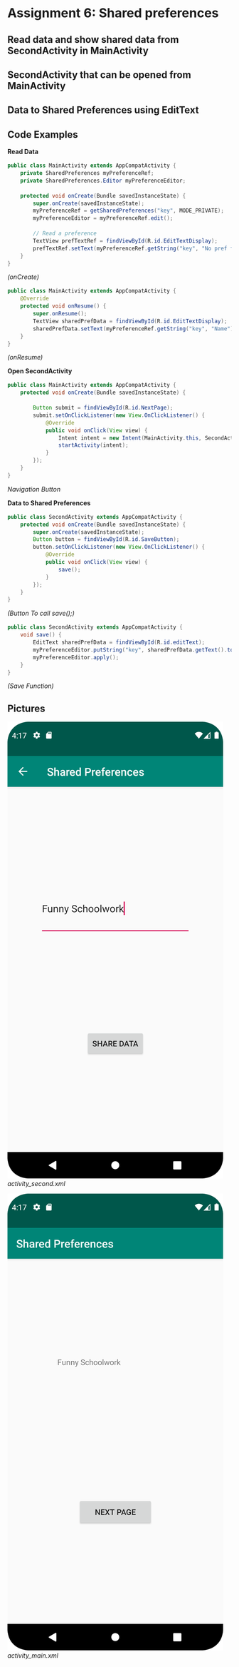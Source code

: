 
# Assignment 6: Shared preferences
## Read data and show shared data from SecondActivity in MainActivity

## SecondActivity that can be opened from MainActivity

## Data to Shared Preferences using EditText





## Code Examples
**Read Data**
```java
public class MainActivity extends AppCompatActivity {
    private SharedPreferences myPreferenceRef;
    private SharedPreferences.Editor myPreferenceEditor;

    protected void onCreate(Bundle savedInstanceState) {
        super.onCreate(savedInstanceState);
        myPreferenceRef = getSharedPreferences("key", MODE_PRIVATE);
        myPreferenceEditor = myPreferenceRef.edit();

        // Read a preference
        TextView prefTextRef = findViewById(R.id.EditTextDisplay);
        prefTextRef.setText(myPreferenceRef.getString("key", "No pref found."));
    }
}
```
_(onCreate)_
            
```java
public class MainActivity extends AppCompatActivity {
    @Override
    protected void onResume() {
        super.onResume();
        TextView sharedPrefData = findViewById(R.id.EditTextDisplay);
        sharedPrefData.setText(myPreferenceRef.getString("key", "Name"));
    }
}
```
_(onResume)_

**Open SecondActivity**
```java
public class MainActivity extends AppCompatActivity {
    protected void onCreate(Bundle savedInstanceState) {

        Button submit = findViewById(R.id.NextPage);
        submit.setOnClickListener(new View.OnClickListener() {
            @Override
            public void onClick(View view) {
                Intent intent = new Intent(MainActivity.this, SecondActivity.class);
                startActivity(intent);
            }
        });
    }
}
```
_Navigation Button_

**Data to Shared Preferences**
```java
public class SecondActivity extends AppCompatActivity {
    protected void onCreate(Bundle savedInstanceState) {
        super.onCreate(savedInstanceState);
        Button button = findViewById(R.id.SaveButton);
        button.setOnClickListener(new View.OnClickListener() {
            @Override
            public void onClick(View view) {
                save();
            }
        });
    }
}
```
_(Button To call save();)_

```java
public class SecondActivity extends AppCompatActivity {
    void save() {
        EditText sharedPrefData = findViewById(R.id.editText);
        myPreferenceEditor.putString("key", sharedPrefData.getText().toString());
        myPreferenceEditor.apply();
    }
}
```
_(Save Function)_

## Pictures
![](ShareData.png)
_activity_second.xml_

![](SharedData.png)
_activity_main.xml_
